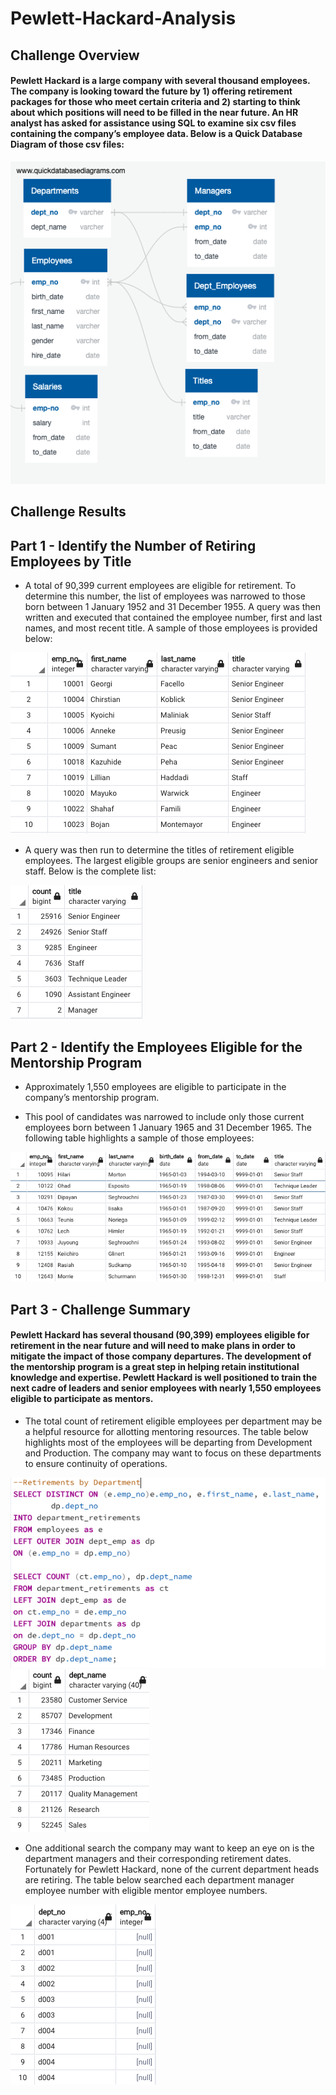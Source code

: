 # Pewlett-Hackard-Analysis

## Challenge Overview
#### Pewlett Hackard is a large company with several thousand employees. The company is looking toward the future by 1) offering retirement packages for those who meet certain criteria and 2) starting to think about which positions will need to be filled in the near future. An HR analyst has asked for assistance using SQL to examine six csv files containing the company’s employee data. Below is a Quick Database Diagram of those csv files:

![](https://github.com/AB3478/Pewlett-Hackard-Analysis/blob/92842ec2240c56c59a540caf02ed6ca3edff7637/Resources/EmployeeDB.png)

## Challenge Results
## Part 1 - Identify the Number of Retiring Employees by Title

- A total of 90,399 current employees are eligible for retirement. To determine this number, the list of employees was narrowed to those born between 1 January 1952 and 31 December 1955. A query was then written and executed that contained the employee number, first and last names, and most recent title. A sample of those employees is provided below:

![](https://github.com/AB3478/Pewlett-Hackard-Analysis/blob/c1188a9d52a0997f5d97fa59c33d069cda35c5b8/Resources/Unique_Titles.png) 

-	A query was then run to determine the titles of retirement eligible employees. The largest eligible groups are senior engineers and senior staff. Below is the complete list:

![](https://github.com/AB3478/Pewlett-Hackard-Analysis/blob/c1188a9d52a0997f5d97fa59c33d069cda35c5b8/Resources/Retiring_Titles.png) 

## Part 2 - Identify the Employees Eligible for the Mentorship Program

- Approximately 1,550 employees are eligible to participate in the company’s mentorship program. 

- This pool of candidates was narrowed to include only those current employees born between 1 January 1965 and 31 December 1965. The following table highlights a sample of those employees:

![](https://github.com/AB3478/Pewlett-Hackard-Analysis/blob/c1188a9d52a0997f5d97fa59c33d069cda35c5b8/Resources/Mentorship_Eligibility.png)

## Part 3 - Challenge Summary

#### Pewlett Hackard has several thousand (90,399) employees eligible for retirement in the near future and will need to make plans in order to mitigate the impact of those company departures. The development of the mentorship program is a great step in helping retain institutional knowledge and expertise. Pewlett Hackard is well positioned to train the next cadre of leaders and senior employees with nearly 1,550 employees eligible to participate as mentors.

-	The total count of retirement eligible employees per department may be a helpful resource for allotting mentoring resources. The table below highlights most of the  employees will be departing from Development and Production. The company may want to focus on these departments to ensure continuity of operations.

![](https://github.com/AB3478/Pewlett-Hackard-Analysis/blob/b7ab3c2e368c9d185e7d23e5e3d33e92f08f90fa/Resources/Retirements_by_Dept.png)
![](https://github.com/AB3478/Pewlett-Hackard-Analysis/blob/12dadcfbe93bc6fdb2fb0befca576a28a437fd59/Resources/Mentor%20Dept%20Count.png)

-	One additional search the company may want to keep an eye on is the department managers and their corresponding retirement dates. Fortunately for Pewlett Hackard, none of the current department heads are retiring. The table below searched each department manager employee number with eligible mentor employee numbers.

![](https://github.com/AB3478/Pewlett-Hackard-Analysis/blob/fbff2cbbef8b5cb5bd80568793e291792cf50e6c/Resources/Dept_Managers.png)
